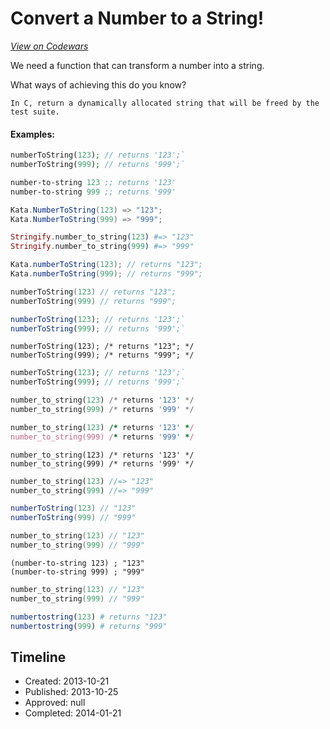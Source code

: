 # Convert a Number to a String!
[*View on Codewars*](https://www.codewars.com/kata/convert-a-number-to-a-string)

We need a function that can transform a number into a string.

What ways of achieving this do you know?

```if:c
In C, return a dynamically allocated string that will be freed by the test suite.
```

#### Examples:

```php
numberToString(123); // returns '123';`   
numberToString(999); // returns '999';`
```
```clojure
number-to-string 123 ;; returns '123'
number-to-string 999 ;; returns '999'
```
```csharp
Kata.NumberToString(123) => "123";
Kata.NumberToString(999) => "999";
```
```elixir
Stringify.number_to_string(123) #=> "123"
Stringify.number_to_string(999) #=> "999"
```
```java
Kata.numberToString(123); // returns "123";   
Kata.numberToString(999); // returns "999";
```
```kotlin
numberToString(123) // returns "123";   
numberToString(999) // returns "999";
```
```javascript
numberToString(123); // returns '123';`   
numberToString(999); // returns '999';`
```
```reason
numberToString(123); /* returns "123"; */
numberToString(999); /* returns "999"; */
```
```dart
numberToString(123); // returns '123';`   
numberToString(999); // returns '999';`
```
```python
number_to_string(123) /* returns '123' */
number_to_string(999) /* returns '999' */
```
```ruby
number_to_string(123) /* returns '123' */
number_to_string(999) /* returns '999' */
```
```crystal
number_to_string(123) /* returns '123' */
number_to_string(999) /* returns '999' */
```
```rust
number_to_string(123) //=> "123"
number_to_string(999) //=> "999"
```
```scala
numberToString(123) // "123"
numberToString(999) // "999"
```
```c
number_to_string(123) // "123"
number_to_string(999) // "999"
```
```racket
(number-to-string 123) ; "123"
(number-to-string 999) ; "999"
```
```cpp
number_to_string(123) // "123"
number_to_string(999) // "999"
```
```julia
numbertostring(123) # returns "123"  
numbertostring(999) # returns "999"
```


## Timeline
- Created: 2013-10-21
- Published: 2013-10-25
- Approved: null
- Completed: 2014-01-21